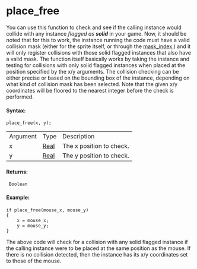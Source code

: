 # place_free

You can use this function to check and see if the calling instance would
collide with any instance *flagged as **solid*** in your game. Now, it
should be noted that for this to work, the instance running the code
must have a valid collision mask (either for the sprite itself, or
through the [ mask_index
](../../Asset_Management/Sprites/Sprite_Instance_Variables/mask_index)
) and it will only register collisions with those solid flagged
instances that also have a valid mask. The function itself basically
works by taking the instance and testing for collisions with only solid
flagged instances when placed at the position specified by the x/y
arguments. The collision checking can be either precise or based on the
bounding box of the instance, depending on what kind of collision mask
has been selected. Note that the given x/y coordinates will be floored
to the nearest integer before the check is performed.

#### Syntax:

``` gml
place_free(x, y);
```

|          |                                                                         |                          |
|----------|-------------------------------------------------------------------------|--------------------------|
| Argument | Type                                                                    | Description              |
| x        |  [Real](../../../../../GameMaker_Language/GML_Overview/Data_Types)  | The x position to check. |
| y        |  [Real](../../../../../GameMaker_Language/GML_Overview/Data_Types)  | The y position to check. |

#### Returns:

``` gml
 Boolean
```

#### Example:

``` gml
if place_free(mouse_x, mouse_y)
{
    x = mouse_x;
    y = mouse_y;
}
```

The above code will check for a collision with any solid flagged
instance if the calling instance were to be placed at the same position
as the mouse. If there is no collision detected, then the instance has
its x/y coordinates set to those of the mouse.
